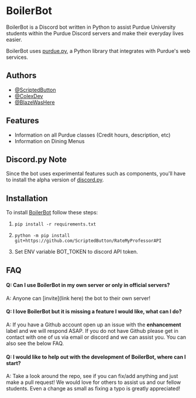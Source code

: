 # BoilerBot

BoilerBot is a Discord bot written in Python to assist Purdue University students within the Purdue Discord servers and make their everyday lives easier.

BoilerBot uses [purdue.py](https://github.com/ScriptedButton/purdue.py), a Python library that integrates with Purdue's web services.

## Authors

- [@ScriptedButton](https://github.com/ScriptedButton)
- [@ColexDev](https://github.com/ColexDev)
- [@BlazeWasHere](https://github.com/BlazeWasHere)

## Features

- Information on all Purdue classes (Credit hours, description, etc)
- Information on Dining Menus

## Discord.py Note
Since the bot uses experimental features such as components, you'll have to install the alpha version of [discord.py](https://github.com/Rapptz/discord.py#installing).


## Installation
To install [BoilerBot](https://github.com/ScriptedButton/BoilerBot) follow these steps:

1) `pip install -r requirements.txt`

2) `python -m pip install git+https://github.com/ScriptedButton/RateMyProfessorAPI`

3) Set ENV variable BOT_TOKEN to discord API token.

## FAQ

#### Q: Can I use BoilerBot in my own server or only in official servers?
A: Anyone can [invite](link here) the bot to their own server!

#### Q: I love BoilerBot but it is missing a feature I would like, what can I do?
A: If you have a Github account open up an issue with the **enhancement** label and we will respond ASAP. If you do not have Github please get in contact with one of us via email or discord and we can assist you. You can also see the below FAQ.

#### Q: I would like to help out with the development of BoilerBot, where can I start?
A: Take a look around the repo, see if you can fix/add anything and just make a pull request! We would love for others to
assist us and our fellow students. Even a change as small as fixing a typo is greatly appreciated!
